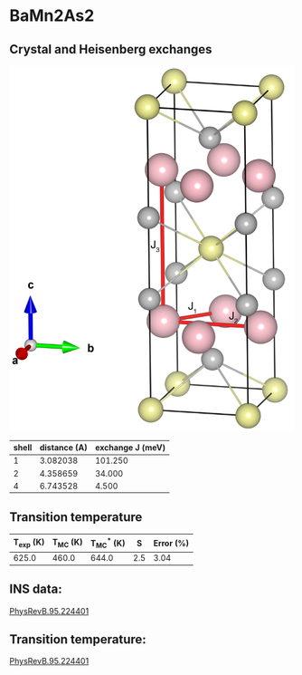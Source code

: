 # BaMn2As2

## Crystal and Heisenberg exchanges

![BaMn2As2 Structure](BaMn2As2.jpg)


| shell    | distance (A) | exchange J (meV) |
|----------|--------------|------------------|
| 1        | 3.082038     | 101.250          |
| 2        | 4.358659     | 34.000           |
| 4        | 6.743528     | 4.500            |


## Transition temperature

| T<sub>exp</sub> (K) | T<sub>MC</sub> (K) | T<sub>MC</sub><sup>*</sup> (K) | S   | Error (%) |
|----------------------|--------------------|--------------------------------|-----|-----------|
| 625.0                  | 460.0                | 644.0                          | 2.5 | 3.04      |


## INS data:
[PhysRevB.95.224401](https://doi.org/10.1103/PhysRevB.95.224401)


## Transition temperature:
[PhysRevB.95.224401](https://doi.org/10.1103/PhysRevB.95.224401)
